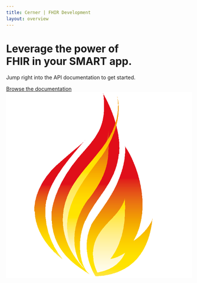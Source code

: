 ```yaml
---
title: Cerner | FHIR Development
layout: overview
---
```


<div class="wrapper feature">
  <h1>
    Leverage the power of<br />
    FHIR in your SMART app.
  </h1>
  <p class="intro">Jump right into the API documentation to get started.</p>
  <a href="/dstu2/" class="button">Browse the documentation</a>
  <img src="/images/fhir.png" class="fhirlogo" alt="FHIR" />
</div>